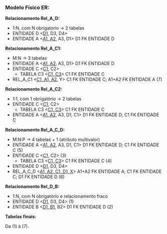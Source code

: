 ### **Modelo Físico ER:**

**Relacionamento Rel_A_D:**

- 1:N, com N obrigatorio -> 2 tabelas
- ENTIDADE D <<span style="text-decoration: underline">D1</span>, D3, D4>
- ENTIDADE A <<span style="text-decoration: underline">A1, A2</span>, A3, D1> D1 FK ENTIDADE D

**Relacionamento Rel_A_C1:**

- M:N -> 3 tabelas
- ENTIDADE A <<span style="text-decoration: underline">A1, A2</span>, A3, D1> D1 FK ENTIDADE D
- ENTIDADE C <<span style="text-decoration: underline">C1</span>, C2> 
    - TABELA C3 <<span style="text-decoration: underline">C1, C3</span>> C1 FK ENTIDADE C
- REL_A_C1 <<span style="text-decoration: underline">C1, A1, A2</span>, Y> C1 FK ENTIDADE C; A1+A2 FK ENTIDADE A (7)

**Relacionamento Rel_A_C2:**

- 1:1, com 1 obrigatório -> 2 tabelas
- ENTIDADE C <<span style="text-decoration: underline">C1</span>, C2> 
    - TABELA C3 <<span style="text-decoration: underline">C1, C3</span>> C1 FK ENTIDADE C
- ENTIDADE A <<span style="text-decoration: underline">A1, A2</span>, A3, D1, C1> D1 FK ENTIDADE D; C1 FK ENTIDADE C

**Relacionamento Rel_A_C_D:**

- M:N:P -> 4 tabelas + 1 (atributo multivalor)
- ENTIDADE A <<span style="text-decoration: underline">A1, A2</span>, A3, D1, C1> D1 FK ENTIDADE D; C1 FK ENTIDADE C (5)
- ENTIDADE C <<span style="text-decoration: underline">C1</span>, C2> (3)
    - TABELA C3 <<span style="text-decoration: underline">C1, C3</span>> C1 FK ENTIDADE C (4)
- ENTIDADE D <<span style="text-decoration: underline">D1</span>, D3, D4> 
- REL_A_C_D <<span style="text-decoration: underline">A1, A2, C1, D1, X</span>> A1+A2 FK ENTIDADE A; C1 FK ENTIDADE C; D1 FK ENTIDADE D (6)

**Relacionamento Rel_D_B:**

- 1:N, com N obrigatório e relacionamento fraco
- ENTIDADE D <<span style="text-decoration: underline">D1</span>, D3, D4> (1)
- ENTIDADE B <<span style="text-decoration: underline">D1, B1</span>, B2> D1 FK ENTIDADE D (2)

**Tabelas finais:**

Da (1) à (7).
